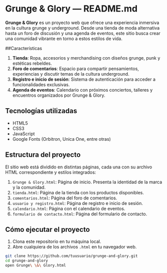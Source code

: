 # Grunge & Glory — README.md

**Grunge & Glory** es un proyecto web que ofrece una experiencia inmersiva en la cultura grunge y underground. Desde una tienda de moda alternativa hasta un foro de discusión y una agenda de eventos, este sitio busca crear una comunidad vibrante en torno a estos estilos de vida.

##Características

1. **Tienda**: Ropa, accesorios y merchandising con diseños grunge, punk y estéticas rebeldes.
2. **Foro de comentarios**: Espacio para compartir pensamientos, experiencias y discutir temas de la cultura underground.
3. **Registro e inicio de sesión**: Sistema de autenticación para acceder a funcionalidades exclusivas.
4. **Agenda de eventos**: Calendario con próximos conciertos, talleres y encuentros organizados por Grunge & Glory.

##  Tecnologías utilizadas

- HTML5  
- CSS3  
- JavaScript  
- Google Fonts (Orbitron, Unica One, entre otras)

##  Estructura del proyecto

El sitio web está dividido en distintas páginas, cada una con su archivo HTML correspondiente y estilos integrados:

1. `Grunge & Glory.html`: Página de inicio. Presenta la identidad de la marca y la comunidad.
2. `tienda.html`: Página de la tienda con los productos disponibles.
3. `comentarios.html`: Página del foro de comentarios.
4. `usuario y registro.html`: Página de registro e inicio de sesión.
5. `calendario.html`: Página con el calendario de eventos.
6. `formulario de contacto.html`: Página del formulario de contacto.

##  Cómo ejecutar el proyecto

1. Clona este repositorio en tu máquina local.
2. Abre cualquiera de los archivos `.html` en tu navegador web.

```bash
git clone https://github.com/tuusuario/grunge-and-glory.git
cd grunge-and-glory
open Grunge\ \&\ Glory.html


